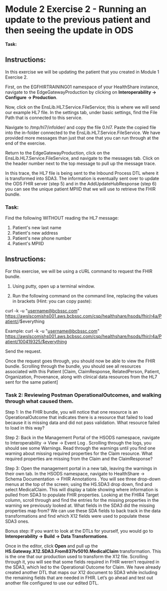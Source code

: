 # Module 2 Exercise 2 - Running an update to the previous patient and then seeing the update in ODS 


**Task:** 

## Instructions:


In this exercise we will be updating the patient that you created in Module 1 Exercise 2. 

First, on the EGFHIRTRAINING01 namespace of your HealthShare instance, navigate to the EdgeGatewayProduction  by clicking on **Interoperability -> Configure -> Production**. 

Now, click on the EnsLib.HL7.Service.FileService; this is where we will send our example HL7 file. In the settings tab, under basic settings, find the File Path that is connected to this service.

Navigate to /tmp/hl7/infolder/ and copy the file 0.hl7. Paste the copied file into the in-folder connected to the EnsLib.HL7.Service.FileService. We have provided more messages than just that one that you can run through at the end of the exercise.

Return to the EdgeGatewayProduction, click on the EnsLib.HL7.Service.FileService, and navigate to the messages tab. Click on the header number next to the top message to pull up the message trace. 

In this trace, the HL7 file is being sent to the Inbound Process DTL where it is transformed into SDA3. The information is eventually sent over to update the ODS FHIR server (step 5) and in the AddUpdateHubResponse (step 6) you can see the unique patient MPIID that we will use to retrieve the FHIR bundle.

### Task:

Find the following WITHOUT reading the HL7 message:

1. Patient's new last name
2. Patient's new address
3. Patient's new phone number
4. Patient's MPIID

## Instructions:

For this exercise, we will be using a cURL command to request the FHIR bundle. 

1. Using putty, open up a terminal window.

2. Run the following command on the command line, replacing the values in brackets (Hint: you can copy paste):

curl -k -u "<username@bcbssc.com>" https://awslscomishs001.aws.bcbssc.com/csp/healthshare/hsods/fhir/r4a/Patient/<MPIID>/$everything


Example: curl -k -u "<username@bcbssc.com>" https://awslscomishs001.aws.bcbssc.com/csp/healthshare/hsods/fhir/r4a/Patient/100419325/$everything

Send the request.

Once the request goes through, you should now be able to view the FHIR bundle. Scrolling through the bundle, you should see all resources associated with this Patient [Claim, ClaimResponse, RelatedPerson, Patient, Organization, Provenance, along with clinical data resources from the HL7 sent for the same patient]




### Task 2: Reviewing Postman OperationalOutcomes, and walking through what caused them. 

Step 1: In the FHIR bundle, you will notice that one resource is an OperationalOutcome that indicates there is a resource that failed to load because it is missing data and did not pass validation. What resource failed to load in this way?

Step 2: Back in the Management Portal of the HSODS namespace, navigate to Interoperability -> View -> Event Log . Scrolling through the logs, you should see some Warnings. Read through the warnings until you find one warning about missing required properties for the Claim resource. What required properties are missing from the Claim and the ClaimResponse? 

Step 3: Open the management portal in a new tab, leaving the warnings in their own tab. In the HSODS namespace, navigate to HealthShare -> Schema Documentation -> FHIR Annotations . You will see three drop-down menus at the top of the screen; using the HS.SDA3 drop down, find and select MedicalClaim. This will display a table showing where information is pulled from SDA3 to populate FHIR properties. Looking at the FHIR4 Target column, scroll through and find the entries for the missing properties in the warning we previously looked at. What fields in the SDA3 did the missing properties map from? We can use these SDA fields to back track in the data transformations and find which X12 fields were used to populate these SDA3 ones. 

Bonus step: If you want to look at the DTLs for yourself, you would go to **Interoperability -> Build -> Data Transformations**. 

Once in the editor, click **Open** and pull up the **HS.Gateway.X12.SDA3.From837Iv5010.MedicalClaim** transformation. This is the one that our production used to transform the X12 file. Scrolling through it, you will see that some fields required in FHIR weren’t required in the SDA3, which led to the Operational Outcome for Claim. We have already created another DTL that maps our X12 document to SDA3 while including the remaining fields that are needed in FHIR. Let’s go ahead and test out another file configured to use our edited DTL. 

